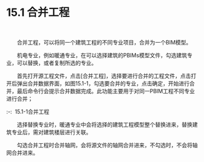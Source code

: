 # 15.1 合并工程
<br/>

&emsp;&emsp;合并工程，可以将同一个建筑工程的不同专业项目，合并为一个BIM模型。

&emsp;&emsp;机电专业，例如暖通专业，在可以选择建筑的PBIMs模型文件，勾选建筑专业，可以替换，或者复制所选的专业。

&emsp;&emsp;首先打开源工程文件，点击\[合并工程\]，选择要进行合并的工程文件，点击打开后弹出合并数据界面，如图15.1-1，勾选要合并的专业，点击确定，开始进行合并，最后命令行会提示合并数据完成。此功能主要用于对同一PBIM工程不同专业进行合并；

:-: ![![](file:///C:\Users\pkpm\AppData\Local\Temp\ksohtml8136\wps257.jpg)](images/15.1.1.png)
15.1-1合并工程

&emsp;&emsp;选择替换专业时，暖通专业中会将选择的建筑工程模型整个替换进来，替换建筑专业后，需对建筑楼层进行关联。

&emsp;&emsp;勾选合并工程时合并轴网，会将源文件的轴网合并进来，不勾选时，不会将轴网合并进来。